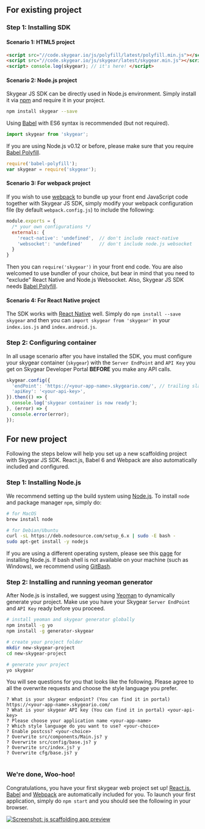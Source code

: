 <a name="sdk-existing"></a>
## For existing project

### Step 1: Installing SDK

#### Scenario 1: HTML5 project

``` html
<script src="//code.skygear.io/js/polyfill/latest/polyfill.min.js"></script>
<script src="//code.skygear.io/js/skygear/latest/skygear.min.js"></script>
<script> console.log(skygear); // it's here! </script>
```

#### Scenario 2: Node.js project

Skygear JS SDK can be directly used in Node.js environment. Simply install it
via [npm](https://www.npmjs.com) and require it in your project.

``` bash
npm install skygear --save
```

Using [Babel](https://babeljs.io/) with ES6 syntax is recommended (but not
required).

``` javascript
import skygear from 'skygear';
```

If you are using Node.js v0.12 or before, please make sure that
you require [Babel Polyfill](https://babeljs.io/docs/usage/polyfill/).

``` javascript
require('babel-polyfill');
var skygear = require('skygear');
```

#### Scenario 3: For webpack project

If you wish to use [webpack](https://webpack.github.io/) to bundle up your
front end JavaScript code together with Skygear JS SDK, simply modify your
webpack configuration file (by default `webpack.config.js`) to include the
following:

``` javascript
module.exports = {
  /* your own configurations */
  externals: {
    'react-native': 'undefined',  // don't include react-native
    'websocket': 'undefined'      // don't include node.js websocket
  }
}
```

Then you can `require('skygear')` in your front end code. You are also welcomed
to use bundler of your choice, but bear in mind that you need to "exclude"
React Native and Node.js Websocket. Also, Skygear JS SDK needs
[Babel Polyfill](https://babeljs.io/docs/usage/polyfill/).

#### Scenario 4: For React Native project

The SDK works with [React Native](https://facebook.github.io/react-native/)
well. Simply do `npm install --save skygear` and then you can
`import skygear from 'skygear'` in your `index.ios.js` and `index.android.js`.

### Step 2: Configuring container

In all usage scenario after you have installed the SDK, you must configure your
skygear container (`skygear`) with the `Server EndPoint` and `API Key` you get
on Skygear Developer Portal **BEFORE** you make any API calls.

``` javascript
skygear.config({
  'endPoint': 'https://<your-app-name>.skygeario.com/', // trailing slash is required
  'apiKey': '<your-api-key>',
}).then(() => {
  console.log('skygear container is now ready');
}, (error) => {
  console.error(error);
});
```

<a name="sdk-new"></a>
## For new project

Following the steps below will help you set up a new scaffolding project with
Skygear JS SDK. React.js, Babel 6 and Webpack are also automatically
included and configured.

### Step 1: Installing Node.js

We recommend setting up the build system using [Node.js](https://nodejs.org).
To install `node` and package manager `npm`, simply do:

``` bash
# for MacOS
brew install node

# for Debian/Ubuntu
curl -sL https://deb.nodesource.com/setup_6.x | sudo -E bash -
sudo apt-get install -y nodejs
```

If you are using a different operating system, please see this
[page](https://nodejs.org/en/download) for installing Node.js.
If bash shell is not available on your machine (such as Windows),
we recommend using [GitBash](https://git-scm.com/downloads).

### Step 2: Installing and running yeoman generator

After Node.js is installed, we suggest using [Yeoman](http://yeoman.io/) to
dynamically generate your project. Make use you have your Skygear
`Server EndPoint` and `API Key` ready before you proceed.

``` bash
# install yeoman and skygear generator globally
npm install -g yo
npm install -g generator-skygear

# create your project folder
mkdir new-skygear-project
cd new-skygear-project

# generate your project
yo skygear
```

You will see questions for you that looks like the following. Please agree to
all the overwrite requests and choose the style language you prefer.

<pre>
<code class="language-bash">? What is your skygear endpoint? (You can find it in portal) <span class="token keyword">https://&lt;your-app-name&gt;.skygeario.com/</span>
? What is your skygear API key (You can find it in portal) <span class="token keyword">&lt;your-api-key&gt;</span>
? Please choose your application name <span class="token keyword">&lt;your-app-name&gt;</span>
? Which style language do you want to use? <span class="token keyword">&lt;your-choice&gt;</span>
? Enable postcss? <span class="token keyword">&lt;your-choice&gt;</span>
? Overwrite src/components/Main.js? <span class="token keyword">y</span>
? Overwrite src/config/base.js? <span class="token keyword">y</span>
? Overwrite src/index.js? <span class="token keyword">y</span>
? Overwrite cfg/base.js? <span class="token keyword">y</span>
</code>
</pre>

### We're done, Woo-hoo!

Congratulations, you have your first skygear web project set up!
[React.js](https://facebook.github.io/react/), [Babel](https://babeljs.io/)
and [Webpack](https://webpack.github.io/) are automatically included for you.
To launch your first application, simply do `npm start` and you should see
the following in your browser.

[![Screenshot: js scaffolding app preview](/assets/js/js-app-preview.png)](/assets/js/js-app-preview.png)
